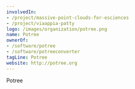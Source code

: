 ```yaml
---
involvedIn:
- /project/massive-point-clouds-for-esciences
- /project/viaappia-patty
logo: /images/organization/potree.png
name: Potree
ownerOf:
- /software/potree
- /software/potreeconverter
tagLine: Potree
website: http://potree.org
---
```

Potree
